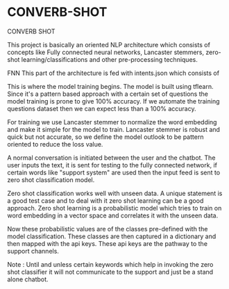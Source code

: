 # CONVERB-SHOT


CONVERB SHOT


This project is basically an oriented NLP architecture which consists of concepts like Fully connected neural networks, Lancaster stemmers, zero-shot learning/classifications and other pre-processing techniques. 

FNN
This part of the architecture is fed with intents.json which consists of 



This is where the model training begins.
The model is built using tflearn. Since it's a pattern based approach with a certain set of questions the model training is prone to give 100% accuracy. If we automate the training questions dataset then we can expect less than a 100% accuracy. 

For training we use Lancaster stemmer to normalize the word embedding and make it simple for the model to train. Lancaster stemmer is robust and quick but not accurate, so we define the model outlook to be pattern oriented to reduce the loss value. 

A normal conversation is initiated between the user and the chatbot. The user inputs the text, it is sent for testing to the fully connected network, if certain words like "support system"  are used then the input feed is sent to zero shot classification model. 

Zero shot classification works well with unseen data. A unique statement is a good test case and to deal with it zero shot learning can be a good approach.
Zero shot learning is a probabilistic model which tries to train on word embedding in a vector space and correlates it with the unseen data. 

Now these probabilistic values are of the classes pre-defined with the model classification. These classes are then captured in a dictionary and then mapped with the api keys. These api keys are the pathway to the support channels. 

Note : 
Until and unless certain keywords which help in invoking the zero shot classifier it will not communicate to the support and just be a stand alone chatbot.






